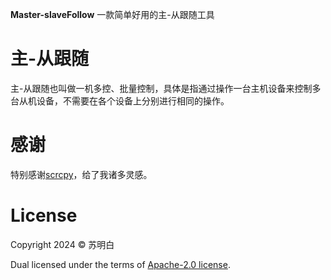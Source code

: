 **Master-slaveFollow** 一款简单好用的主-从跟随工具

# 主-从跟随
主-从跟随也叫做一机多控、批量控制，具体是指通过操作一台主机设备来控制多台从机设备，不需要在各个设备上分别进行相同的操作。

# 感谢

特别感谢[scrcpy](https://github.com/Genymobile/scrcpy)，给了我诸多灵感。

# License

Copyright 2024 &copy; 苏明白

Dual licensed under the terms of [Apache-2.0 license](https://www.apache.org/licenses/LICENSE-2.0.html). 
